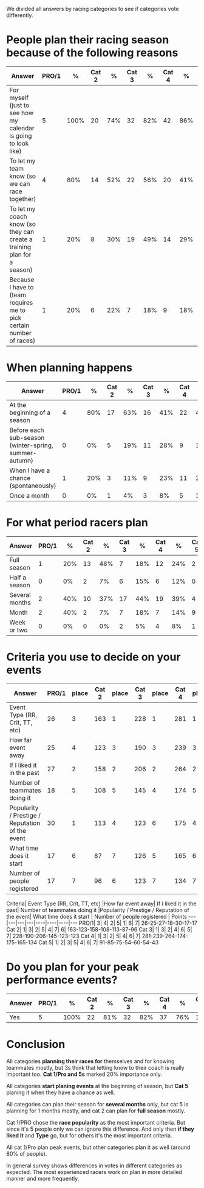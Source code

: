 We divided all answers by racing categories to see if categories vote differently.

# People plan their racing season because of the following reasons

Answer | PRO/1 | % |  Cat 2 | % | Cat 3 | % | Cat 4 | % | Cat 5 |  %  
------|-------|---|--------|-----|------|---|-------|----|------|----
For myself (just to see how my calendar is going to look like) | 5 |  100% |   20 | 74% | 32 | 82% | 42 | 86% | 13 | 81%
To let my team know (so we can race together) |  4 |  80% | 14 | 52% | 22 | 56% | 20 | 41% | 7  | 44%
To let my coach know (so they can create a training plan for a season) | 1 |  20% | 8 |  30% |19 | 49%| 14 | 29% |3  | 19%
Because I have to (team requires me to pick certain number of races)  |  1 |  20% |6 |  22% |7 |  18% |9  | 18% |2 |  13%

# When planning happens	

Answer | PRO/1 | % |  Cat 2 | % | Cat 3 | % | Cat 4 | % | Cat 5 |  %  
------|-------|---|--------|-----|------|---|-------|----|------|----
At the beginning of a season |	4 |	80%|17|	63%|	16|	41%|	22|	45%|	7	|44%
Before each sub-season (winter-spring, summer-autumn)|	0 |	0%	|5	|19%	|11	|28%	|9	|18%	|1	|6%
When I have a chance (spontaneously)	|1|	20%|	3	|11%|	9|	23%|	11|	22%|	7	|44%
Once a month	|0	|0%|	1|	4%|	3	|8%|	5|	10%|	1	|6%

# For what period racers plan	
Answer | PRO/1 | % |  Cat 2 | % | Cat 3 | % | Cat 4 | % | Cat 5 |  %  
------|-------|---|--------|-----|------|---|-------|----|------|----
Full season 	|1|	20%|	13|	48%|	7|	18%|	12|	24%|	2|	13%
Half a season	|0	|0%|	2|	7%|	6|	15%|	6	|12%|	0|	0%
Several months |	2|	40%|	10|	37%	|17|	44%	|19	|39%|	4|	25%
Month 	|2	|40%|	2|	7%|	7|	18%|	7|	14%|	9	|56%
Week or two	|0	|0%|	0|	0%|	2|	5%|	4	|8%|	1|	6%

# Criteria you use to decide on your events					
Answer | PRO/1 | place |  Cat 2 | place | Cat 3 | place | Cat 4 | place | Cat 5 |  place  
------|-------|---|--------|-----|------|---|-------|----|------|----
Event Type (RR, Crit, TT, etc)	|26|	3|	163|	1|	228|	1|	281|	1	|91|	1
How far event away	|25|	4	|123|	3|	190|	3	|239|	3	|85	|2
If I liked it in the past	|27|	2|	158|	2|	206|	2|	264|	2|	75|	3
Number of teammates doing it	|18|	5|	108|	5|	145|	4|	174|	5|	54|	5
Popularity / Prestige / Reputation of the event	|30|	1|	113|	4|	123|	6|	175|	4|	60|	4
What time does it start	|17	|6|	87|	7|	126|	5|	165|	6|	54|	6
Number of people registered	|17|	7|	96|	6|	123|	7|	134|	7|	43|	7

Criteria|	Event Type (RR, Crit, TT, etc)	|How far event away|	If I liked it in the past|	Number of teammates doing it	|Popularity / Prestige / Reputation of the event|	What time does it start	| Number of people registered	| Points
---|---|---|---|----|----|----|---
PRO/1|	3|	4|	2|	5|	1|	6|	7|	26-25-27-18-30-17-17			
Cat 2|	1|	3|	2|	5|	4|	7|	6|	163-123-158-108-113-87-96
Cat 3|	1|	3|	2|	4|	6|	5|	7|	228-190-206-145-123-123
Cat 4|	1|	3|	2|	5|	4|	6|	7|	281-239-264-174-175-165-134
Cat 5|	1|	2|	3|	5|	4|	6|	7|	91-85-75-54-60-54-43

# Do you plan for your peak performance events?
Answer | PRO/1 | % |  Cat 2 | % | Cat 3 | % | Cat 4 | % | Cat 5 |  %  
------|-------|---|--------|-----|------|---|-------|----|------|----
Yes| 5|	100%	|22|	81%|	32|	82%|	37|	76%|	10	|63%

# Conclusion
All categories **planning their races for** themselves and for knowing teammates mostly, but 3s think that letting know to their coach is really important too. **Cat 1/Pro and 5s** marked 20% importance only.

All categories **start planing events** at the beginning of season, but **Cat 5** planing it when they have a chance as well.

All categories can plan their season for **several months** only, but cat 5 is planning for 1 months mostly, and cat 2 can plan for **full season** mostly.

Cat 1/PRO chose the **race popularity** as the most important criteria. But since it's 5 people only we can ignore this difference. And only then **if they liked it** and **Type** go, but for others it's the most important criteria.

All cat 1/Pro plan peak events, but other categories plan it as well (around 80% of people).

In general survey shows differences in votes in different categories as expected. The most experienced racers work on plan in more detailed manner and more frequently.